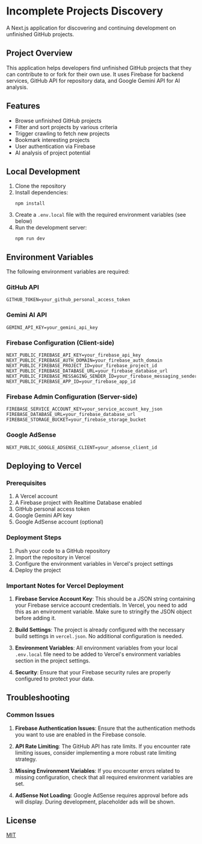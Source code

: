 # Incomplete Projects Discovery

A Next.js application for discovering and continuing development on unfinished GitHub projects.

## Project Overview

This application helps developers find unfinished GitHub projects that they can contribute to or fork for their own use. It uses Firebase for backend services, GitHub API for repository data, and Google Gemini API for AI analysis.

## Features

- Browse unfinished GitHub projects
- Filter and sort projects by various criteria
- Trigger crawling to fetch new projects
- Bookmark interesting projects
- User authentication via Firebase
- AI analysis of project potential

## Local Development

1. Clone the repository
2. Install dependencies:
   ```
   npm install
   ```
3. Create a `.env.local` file with the required environment variables (see below)
4. Run the development server:
   ```
   npm run dev
   ```

## Environment Variables

The following environment variables are required:

### GitHub API
```
GITHUB_TOKEN=your_github_personal_access_token
```

### Gemini AI API
```
GEMINI_API_KEY=your_gemini_api_key
```

### Firebase Configuration (Client-side)
```
NEXT_PUBLIC_FIREBASE_API_KEY=your_firebase_api_key
NEXT_PUBLIC_FIREBASE_AUTH_DOMAIN=your_firebase_auth_domain
NEXT_PUBLIC_FIREBASE_PROJECT_ID=your_firebase_project_id
NEXT_PUBLIC_FIREBASE_DATABASE_URL=your_firebase_database_url
NEXT_PUBLIC_FIREBASE_MESSAGING_SENDER_ID=your_firebase_messaging_sender_id
NEXT_PUBLIC_FIREBASE_APP_ID=your_firebase_app_id
```

### Firebase Admin Configuration (Server-side)
```
FIREBASE_SERVICE_ACCOUNT_KEY=your_service_account_key_json
FIREBASE_DATABASE_URL=your_firebase_database_url
FIREBASE_STORAGE_BUCKET=your_firebase_storage_bucket
```

### Google AdSense
```
NEXT_PUBLIC_GOOGLE_ADSENSE_CLIENT=your_adsense_client_id
```

## Deploying to Vercel

### Prerequisites

1. A Vercel account
2. A Firebase project with Realtime Database enabled
3. GitHub personal access token
4. Google Gemini API key
5. Google AdSense account (optional)

### Deployment Steps

1. Push your code to a GitHub repository
2. Import the repository in Vercel
3. Configure the environment variables in Vercel's project settings
4. Deploy the project

### Important Notes for Vercel Deployment

1. **Firebase Service Account Key**: This should be a JSON string containing your Firebase service account credentials. In Vercel, you need to add this as an environment variable. Make sure to stringify the JSON object before adding it.

2. **Build Settings**: The project is already configured with the necessary build settings in `vercel.json`. No additional configuration is needed.

3. **Environment Variables**: All environment variables from your local `.env.local` file need to be added to Vercel's environment variables section in the project settings.

4. **Security**: Ensure that your Firebase security rules are properly configured to protect your data.

## Troubleshooting

### Common Issues

1. **Firebase Authentication Issues**: Ensure that the authentication methods you want to use are enabled in the Firebase console.

2. **API Rate Limiting**: The GitHub API has rate limits. If you encounter rate limiting issues, consider implementing a more robust rate limiting strategy.

3. **Missing Environment Variables**: If you encounter errors related to missing configuration, check that all required environment variables are set.

4. **AdSense Not Loading**: Google AdSense requires approval before ads will display. During development, placeholder ads will be shown.

## License

[MIT](LICENSE)

